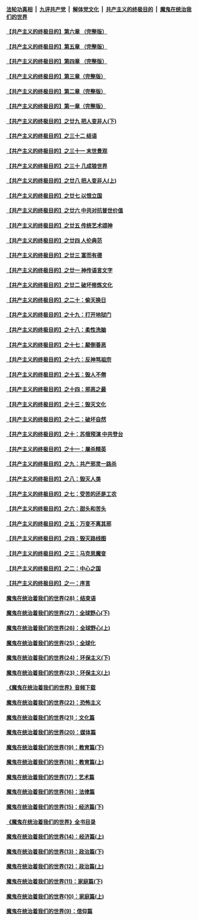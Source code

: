 ####  [法轮功真相](../../../../basic/blob/master/README.md?t=05100631) &nbsp;|&nbsp; [九评共产党](../../../../9ping.md/blob/master/README.md?t=05100631) &nbsp;|&nbsp; [解体党文化](../../../../jtdwh.md/blob/master/README.md?t=05100631)  &nbsp;|&nbsp; [共产主义的终极目的](../../../../gczydzjmd.md/blob/master/README.md?t=05100631) &nbsp;|&nbsp; [魔鬼在统治我们的世界](../../../../mgztzwmdsj.md/blob/master/README.md?t=05100631) 

#### [【共产主义的终极目的】第六章 （完整版）](../pages/nsc422/n11428913.md?t=05100631) 

#### [【共产主义的终极目的】第五章 （完整版）](../pages/nsc422/n11428912.md?t=05100631) 

#### [【共产主义的终极目的】第四章 （完整版）](../pages/nsc422/n11428907.md?t=05100631) 

#### [【共产主义的终极目的】第三章（完整版）](../pages/nsc422/n11428848.md?t=05100631) 

#### [【共产主义的终极目的】第二章（完整版）](../pages/nsc422/n11428831.md?t=05100631) 

#### [【共产主义的终极目的】第一章（完整版）](../pages/nsc422/n11417651.md?t=05100631) 

#### [【共产主义的终极目的】之廿九 把人变非人(下)](../pages/nsc422/n11344140.md?t=05100631) 

#### [【共产主义的终极目的】之三十二 结语](../pages/nsc422/n11360535.md?t=05100631) 

#### [【共产主义的终极目的】之三十一 末世景观](../pages/nsc422/n11351129.md?t=05100631) 

#### [【共产主义的终极目的】之三十 几成狼世界](../pages/nsc422/n11348280.md?t=05100631) 

#### [【共产主义的终极目的】之廿八 把人变非人(上)](../pages/nsc422/n11340492.md?t=05100631) 

#### [【共产主义的终极目的】之廿七 以恨立国](../pages/nsc422/n11336944.md?t=05100631) 

#### [【共产主义的终极目的】之廿六 中共对抗普世价值](../pages/nsc422/n11324785.md?t=05100631) 

#### [【共产主义的终极目的】之廿五 传统艺术颂神](../pages/nsc422/n11296396.md?t=05100631) 

#### [【共产主义的终极目的】之廿四 人伦典范](../pages/nsc422/n11296397.md?t=05100631) 

#### [【共产主义的终极目的】之廿三 富而有德](../pages/nsc422/n11283598.md?t=05100631) 

#### [【共产主义的终极目的】之廿一 神传语言文字](../pages/nsc422/n11263265.md?t=05100631) 

#### [【共产主义的终极目的】之廿二 破坏修炼文化](../pages/nsc422/n11245728.md?t=05100631) 

#### [【共产主义的终极目的】之二十：偷天换日](../pages/nsc422/n11238846.md?t=05100631) 

#### [【共产主义的终极目的】之十九：打开地狱门](../pages/nsc422/n11206376.md?t=05100631) 

#### [【共产主义的终极目的】之十八：柔性洗脑](../pages/nsc422/n11199994.md?t=05100631) 

#### [【共产主义的终极目的】之十七：颠倒善恶](../pages/nsc422/n11179782.md?t=05100631) 

#### [【共产主义的终极目的】之十六：反神骂祖宗](../pages/nsc422/n11166798.md?t=05100631) 

#### [【共产主义的终极目的】之十五：毁人不倦](../pages/nsc422/n11166792.md?t=05100631) 

#### [【共产主义的终极目的】之十四：邪恶之最](../pages/nsc422/n11150249.md?t=05100631) 

#### [【共产主义的终极目的】之十三：毁灭文化](../pages/nsc422/n11135227.md?t=05100631) 

#### [【共产主义的终极目的】之十二：破坏自然](../pages/nsc422/n11135214.md?t=05100631) 

#### [【共产主义的终极目的】之十：苏俄预演 中共登台](../pages/nsc422/n11118424.md?t=05100631) 

#### [【共产主义的终极目的】之十一：屠杀精英](../pages/nsc422/n11118442.md?t=05100631) 

#### [【共产主义的终极目的】之九：共产邪灵一路杀](../pages/nsc422/n11114139.md?t=05100631) 

#### [【共产主义的终极目的】之八：毁灭人类](../pages/nsc422/n11108503.md?t=05100631) 

#### [【共产主义的终极目的】之七：受苦的还是工农](../pages/nsc422/n11101809.md?t=05100631) 

#### [【共产主义的终极目的】之六：甜头和苦头](../pages/nsc422/n11096971.md?t=05100631) 

#### [【共产主义的终极目的】之五：万变不离其邪](../pages/nsc422/n11091285.md?t=05100631) 

#### [【共产主义的终极目的】之四：毁灭路线图](../pages/nsc422/n11086284.md?t=05100631) 

#### [【共产主义的终极目的】之三：马克思魔变](../pages/nsc422/n11061941.md?t=05100631) 

#### [【共产主义的终极目的】之二：中心之国](../pages/nsc422/n11047728.md?t=05100631) 

#### [【共产主义的终极目的】之一：序言](../pages/nsc422/n11086077.md?t=05100631) 

#### [魔鬼在统治着我们的世界(28)：结束语](../pages/nsc422/n10936246.md?t=05100631) 

#### [魔鬼在统治着我们的世界(27)：全球野心(下)](../pages/nsc422/n10928319.md?t=05100631) 

#### [魔鬼在统治着我们的世界(26)：全球野心(上)](../pages/nsc422/n10900318.md?t=05100631) 

#### [魔鬼在统治着我们的世界(25)：全球化](../pages/nsc422/n10788205.md?t=05100631) 

#### [魔鬼在统治着我们的世界(24)：环保主义(下)](../pages/nsc422/n10695307.md?t=05100631) 

#### [魔鬼在统治着我们的世界(23)：环保主义(上)](../pages/nsc422/n10688613.md?t=05100631) 

#### [《魔鬼在统治着我们的世界》音频下载](../pages/nsc422/n10635553.md?t=05100631) 

#### [魔鬼在统治着我们的世界(22)：恐怖主义](../pages/nsc422/n10614727.md?t=05100631) 

#### [魔鬼在统治着我们的世界(21)：文化篇](../pages/nsc422/n10597706.md?t=05100631) 

#### [魔鬼在统治着我们的世界(20)：媒体篇](../pages/nsc422/n10586579.md?t=05100631) 

#### [魔鬼在统治着我们的世界(19)：教育篇(下)](../pages/nsc422/n10564808.md?t=05100631) 

#### [魔鬼在统治着我们的世界(18)：教育篇(上)](../pages/nsc422/n10526970.md?t=05100631) 

#### [魔鬼在统治着我们的世界(17)：艺术篇](../pages/nsc422/n10499093.md?t=05100631) 

#### [魔鬼在统治着我们的世界(16)：法律篇](../pages/nsc422/n10485969.md?t=05100631) 

#### [魔鬼在统治着我们的世界(15)：经济篇(下)](../pages/nsc422/n10469975.md?t=05100631) 

#### [《魔鬼在统治着我们的世界》全书目录](../pages/nsc422/n10464261.md?t=05100631) 

#### [魔鬼在统治着我们的世界(14)：经济篇(上)](../pages/nsc422/n10457370.md?t=05100631) 

#### [魔鬼在统治着我们的世界(13)：政治篇(下)](../pages/nsc422/n10448270.md?t=05100631) 

#### [魔鬼在统治着我们的世界(12)：政治篇(上)](../pages/nsc422/n10444576.md?t=05100631) 

#### [魔鬼在统治着我们的世界(11)：家庭篇(下)](../pages/nsc422/n10440961.md?t=05100631) 

#### [魔鬼在统治着我们的世界(10)：家庭篇(上)](../pages/nsc422/n10435448.md?t=05100631) 

#### [魔鬼在统治着我们的世界(9)：信仰篇](../pages/nsc422/n10432159.md?t=05100631) 

